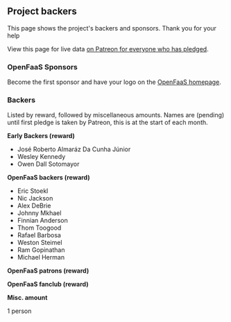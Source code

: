 ## Project backers

This page shows the project's backers and sponsors. Thank you for your help

View this page for live data [on Patreon for everyone who has pledged](https://www.patreon.com/alexellis).

### OpenFaaS Sponsors

Become the first sponsor and have your logo on the [OpenFaaS homepage](https://www.openfaas.com/). 

### Backers

Listed by reward, followed by miscellaneous amounts. Names are (pending) until first pledge is taken by Patreon, this is at the start of each month.

**Early Backers (reward)**

* José Roberto Almaráz Da Cunha Júnior
* Wesley Kennedy
* Owen Dall Sotomayor

**OpenFaaS backers (reward)**

* Eric Stoekl
* Nic Jackson
* Alex DeBrie
* Johnny Mkhael
* Finnian Anderson
* Thom Toogood
* Rafael Barbosa
* Weston Steimel
* Ram	Gopinathan
* Michael	Herman


**OpenFaaS patrons (reward)**

**OpenFaaS fanclub (reward)**

**Misc. amount**

1 person
